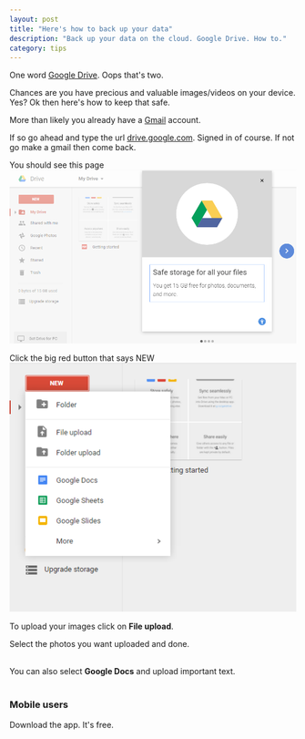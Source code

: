```yaml
---
layout: post
title: "Here's how to back up your data"
description: "Back up your data on the cloud. Google Drive. How to."
category: tips
---
```


One word [Google Drive](https://www.google.com/drive/). Oops that's two.
<br>

Chances are you have precious and valuable images/videos on your device. Yes? Ok then here's how to keep that safe.

<!--more-->

More than likely you already have a [Gmail](https://gmail.com) account.

If so go ahead and type the url [drive.google.com](https://drive.google.com). Signed in of course. If not go make a gmail then come back.

You should see this page
![google drive image](/images/googledrive1.png)

Click the big red button that says NEW
![google drive image new](/images/googledrive2.png)

To upload your images click on **File upload**.

Select the photos you want uploaded and done.
<br>
<br>

You can also select **Google Docs** and upload important text.
<br>
<br>

### Mobile users
Download the app. It's free.
